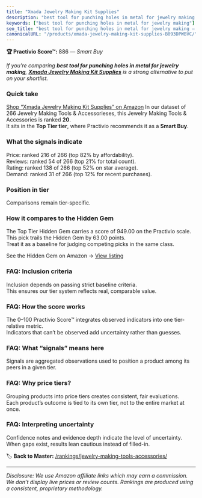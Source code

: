 ```yaml
---
title: "Xmada Jewelry Making Kit Supplies"
description: "best tool for punching holes in metal for jewelry making: Data-driven within Top Tier ranking using the Practivio Score™. Positioned by quality, value, demand,…"
keywords: ["best tool for punching holes in metal for jewelry making"]
seo_title: "best tool for punching holes in metal for jewelry making — Smart Buy Top Tier (2025)"
canonicalURL: "/products/xmada-jewelry-making-kit-supplies-B093DPWBVC/"
---
```


**🏆 Practivio Score™:** 886 — _Smart Buy_


*If you're comparing **best tool for punching holes in metal for jewelry making**, **[Xmada Jewelry Making Kit Supplies](https://www.amazon.com/dp/B093DPWBVC?tag=practivio-20)** is a strong alternative to put on your shortlist.*
### Quick take
[Shop “Xmada Jewelry Making Kit Supplies” on Amazon](https://www.amazon.com/dp/B093DPWBVC?tag=practivio-20)
In our dataset of 266 Jewelry Making Tools & Accessorieses, this Jewelry Making Tools & Accessories is ranked **20**.  
It sits in the **Top Tier tier**, where Practivio recommends it as a **Smart Buy**.

### What the signals indicate
Price: ranked 216 of 266 (top 82% by affordability).  
Reviews: ranked 54 of 266 (top 21% for total count).  
Rating: ranked 138 of 266 (top 52% on star average).  
Demand: ranked 31 of 266 (top 12% for recent purchases).

### Position in tier
Comparisons remain tier-specific.

### How it compares to the Hidden Gem
The Top Tier Hidden Gem carries a score of 949.00 on the Practivio scale.  
This pick trails the Hidden Gem by 63.00 points.  
Treat it as a baseline for judging competing picks in the same class.  

See the Hidden Gem on Amazon → [View listing](https://www.amazon.com/dp/B08VHYX96W?tag=practivio-20)

### FAQ: Inclusion criteria
Inclusion depends on passing strict baseline criteria.  
This ensures our tier system reflects real, comparable value.

### FAQ: How the score works
The 0–100 Practivio Score™ integrates observed indicators into one tier-relative metric.  
Indicators that can’t be observed add uncertainty rather than guesses.

### FAQ: What “signals” means here
Signals are aggregated observations used to position a product among its peers in a given tier.

### FAQ: Why price tiers?
Grouping products into price tiers creates consistent, fair evaluations.  
Each product’s outcome is tied to its own tier, not to the entire market at once.

### FAQ: Interpreting uncertainty
Confidence notes and evidence depth indicate the level of uncertainty.  
When gaps exist, results lean cautious instead of filled-in.


🏷️ **Back to Master:** [/rankings/jewelry-making-tools-accessories/](/rankings/jewelry-making-tools-accessories/)

---
_Disclosure: We use Amazon affiliate links which may earn a commission. We don’t display live prices or review counts. Rankings are produced using a consistent, proprietary methodology._
